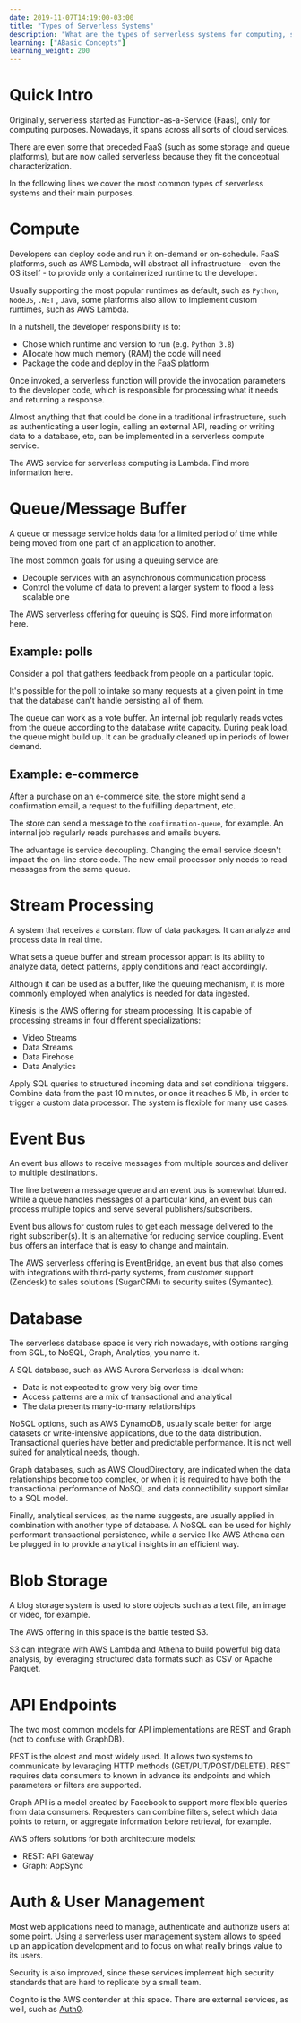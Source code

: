```yaml
---
date: 2019-11-07T14:19:00-03:00
title: "Types of Serverless Systems"
description: "What are the types of serverless systems for computing, storage, queue processing, etc."
learning: ["ABasic Concepts"]
learning_weight: 200
---
```


# Quick Intro

Originally, serverless started as Function-as-a-Service (Faas), only for computing purposes. Nowadays, it spans across all sorts of cloud services.

There are even some that preceded FaaS (such as some storage and queue platforms), but are now called serverless because they fit the conceptual characterization.

In the following lines we cover the most common types of serverless systems and their main purposes.

# Compute

Developers can deploy code and run it on-demand or on-schedule. FaaS platforms, such as AWS Lambda, will abstract all infrastructure - even the OS itself - to provide only a containerized runtime to the developer.

Usually supporting the most popular runtimes as default, such as `Python`, `NodeJS`, `.NET` , `Java`, some platforms also allow to implement custom runtimes, such as AWS Lambda.

In a nutshell, the developer responsibility is to:

* Chose which runtime and version to run (e.g. `Python 3.8`)
* Allocate how much memory (RAM) the code will need
* Package the code and deploy in the FaaS platform

Once invoked, a serverless function will provide the invocation parameters to the developer code, which is responsible for processing what it needs and returning a response.

Almost anything that that could be done in a traditional infrastructure, such as authenticating a user login, calling an external API, reading or writing data to a database, etc, can be implemented in a serverless compute service.

The AWS service for serverless computing is Lambda. Find more information here.

# Queue/Message Buffer

A queue or message service holds data for a limited period of time while being moved from one part of an application to another.

The most common goals for using a queuing service are:

* Decouple services with an asynchronous communication process
* Control the volume of data to prevent a larger system to flood a less scalable one

The AWS serverless offering for queuing is SQS. Find more information here.

## Example: polls

Consider a poll that gathers feedback from people on a particular topic.

It's possible for the poll to intake so many requests at a given point in time that the database can't handle persisting all of them.

The queue can work as a vote buffer. An internal job regularly reads votes from the queue according to the database write capacity. During peak load, the queue might build up. It can be gradually cleaned up in periods of lower demand.

## Example: e-commerce

After a purchase on an e-commerce site, the store might send a confirmation email, a request to the fulfilling department, etc.

The store can send a message to the `confirmation-queue`, for example. An internal job regularly reads purchases and emails buyers.

The advantage is service decoupling. Changing the email service doesn't impact the on-line store code. The new email processor only needs to read messages from the same queue.

# Stream Processing

A system that receives a constant flow of data packages. It can analyze and process data in real time.

What sets a queue buffer and stream processor appart is its ability to analyze data, detect patterns, apply conditions and react accordingly.

Although it can be used as a buffer, like the queuing mechanism, it is more commonly employed when analytics is needed for data ingested.

Kinesis is the AWS offering for stream processing. It is capable of processing streams in four different specializations:

* Video Streams
* Data Streams
* Data Firehose
* Data Analytics

Apply SQL queries to structured incoming data and set conditional triggers. Combine data from the past 10 minutes, or once it reaches 5 Mb, in order to trigger a custom data processor. The system is flexible for many use cases.

# Event Bus

An event bus allows to receive messages from multiple sources and deliver to multiple destinations.

The line between a message queue and an event bus is somewhat blurred. While a queue handles messages of a particular kind, an event bus can process multiple topics and serve several publishers/subscribers.

Event bus allows for custom rules to get each message delivered to the right subscriber(s). It is an alternative for reducing service coupling. Event bus offers an interface that is easy to change and maintain.

The AWS serverless offering is EventBridge, an event bus that also comes with integrations with third-party systems, from customer support (Zendesk) to sales solutions (SugarCRM) to security suites (Symantec).

# Database

The serverless database space is very rich nowadays, with options ranging from SQL, to NoSQL, Graph, Analytics, you name it.

A SQL database, such as AWS Aurora Serverless is ideal when:

* Data is not expected to grow very big over time
* Access patterns are a mix of transactional and analytical
* The data presents many-to-many relationships

NoSQL options, such as AWS DynamoDB, usually scale better for large datasets or write-intensive applications, due to the data distribution. Transactional queries have better and predictable performance. It is not well suited for analytical needs, though.

Graph databases, such as AWS CloudDirectory, are indicated when the data relationships become too complex, or when it is required to have both the transactional performance of NoSQL and data connectibility support similar to a SQL model.

Finally, analytical services, as the name suggests, are usually applied in combination with another type of database. A NoSQL can be used for highly performant transactional persistence, while a service like AWS Athena can be plugged in to provide analytical insights in an efficient way.

# Blob Storage

A blog storage system is used to store objects such as a text file, an image or video, for example.

The AWS offering in this space is the battle tested S3.

S3 can integrate with AWS Lambda and Athena to build powerful big data analysis, by leveraging structured data formats such as CSV or Apache Parquet.

# API Endpoints

The two most common models for API implementations are REST and Graph (not to confuse with GraphDB).

REST is the oldest and most widely used. It allows two systems to communicate by levaraging HTTP methods (GET/PUT/POST/DELETE). REST requires data consumers to known in advance its endpoints and which parameters or filters are supported.

Graph API is a model created by Facebook to support more flexible queries from data consumers. Requesters can combine filters, select which data points to return, or aggregate information before retrieval, for example.

AWS offers solutions for both architecture models:

* REST: API Gateway
* Graph: AppSync

# Auth & User Management

Most web applications need to manage, authenticate and authorize users at some point. Using a serverless user management system allows to speed up an application development and to focus on what really brings value to its users.

Security is also improved, since these services implement high security standards that are hard to replicate by a small team.

Cognito is the AWS contender at this space. There are external services, as well, such as [Auth0](https://auth0.com).

